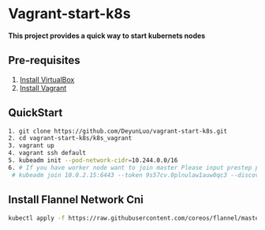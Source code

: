 # Vagrant-start-k8s

**This project provides a quick way to start kubernets nodes** 

## Pre-requisites

1. [Install VirtualBox](https://www.virtualbox.org/wiki/Downloads)
2. [Install Vagrant](https://www.vagrantup.com/downloads)

## QuickStart

```Bash
1. git clone https://github.com/DeyunLuo/vagrant-start-k8s.git
2. cd vagrant-start-k8s/k8s_vagrant
3. vagrant up
4. vagrant ssh default
5. kubeadm init --pod-network-cidr=10.244.0.0/16
6. # If you have worker node want to join master Please input prestep print like this
 # kubeadm join 10.0.2.15:6443 --token 9s57cv.0plnulaw1auw0qc3 --discovery-token-ca-cert-hash sha256:850ca59741aa91eed92955caa77c35dd7a5da7a3d6d40fe1a4b81d8ba69dea85
```

## Install Flannel Network Cni
```bash
kubectl apply -f https://raw.githubusercontent.com/coreos/flannel/master/Documentation/kube-flannel.yml
```




